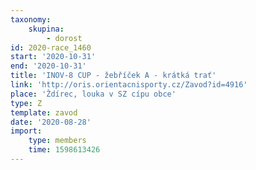 ```yaml
---
taxonomy:
    skupina:
        - dorost
id: 2020-race_1460
start: '2020-10-31'
end: '2020-10-31'
title: 'INOV-8 CUP - žebříček A - krátká trať'
link: 'http://oris.orientacnisporty.cz/Zavod?id=4916'
place: 'Ždírec, louka v SZ cípu obce'
type: Z
template: zavod
date: '2020-08-28'
import:
    type: members
    time: 1598613426
---
```


